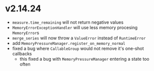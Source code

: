 # v2.14.24

* `measure.time_remaining` will not return negative values
* `MemoryErrorExceptionHandler` will use less memory procesing `MemoryError`s
* `merge_series` will now throw a `ValueError` instead of `RuntimeError`
* add `MemoryPressureManager.register_on_memory_normal`
* fixed a bug where `CallableGroup` would not remove it's one-shot callbacks
    * this fixed a bug with `MemoryPressureManager` entering a state too often
